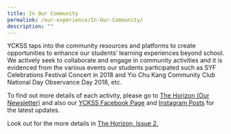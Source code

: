 ```yaml
---
title: In Our Community
permalink: /our-experience/In-Our-Community/
description: ""
---
```

YCKSS taps into the community resources and platforms to create opportunities to enhance our students’ learning experiences beyond school. We actively seek to collaborate and engage in community activities and it is evidenced from the various events our students participated such as SYF Celebrations Festival Concert in 2018 and Yio Chu Kang Community Club National Day Observance Day 2018, etc.

To find out more details of each activity, please go to [The Horizon (Our Newsletter)](https://yiochukangsec.moe.edu.sg/our-experience/the-horizon-newsletter) and also our [YCKSS Facebook Page](https://www.facebook.com/yiochukangsec) and [Instagram Posts](https://www.instagram.com/yoloyio/) for the latest updates.

Look out for the more details in [The Horizon, Issue 2.](https://yiochukangsec.moe.edu.sg/qql/slot/u133/Our%20Experience/The%20Horizon/Horizon%20Issue%202/The%20Horizon%20Issue%202%20(July%20-%20Nov%202018).pdf)